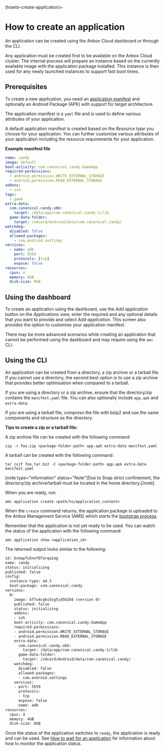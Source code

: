 (howto-create-application)=
# How to create an application

An application can be created using the Anbox Cloud dashboard or through the CLI.

Any application must be created first to be available on the Anbox Cloud cluster. The internal process will prepare an instance based on the currently available image with the application package installed. This instance is then used for any newly launched instances to support fast boot times.

## Prerequisites

To create a new application, you need an [application manifest](https://discourse.ubuntu.com/t/application-manifest/24197) and optionally an Android Package (APK) with support for target architecture.

The application manifest is a `yaml` file and is used to define various attributes of your application.

A default application manifest is created based on the *Resource type* you choose for your application. You can further customise various attributes of your application including the resource requirements for your application.

**Example manifest file**

```yaml
name: candy
image: default
boot-activity: com.canonical.candy.GameApp
required-permissions:
  - android.permission.WRITE_EXTERNAL_STORAGE
  - android.permission.READ_EXTERNAL_STORAGE
addons:
  - ssh
tags:
  - game
extra-data:
  com.canonical.candy.obb:
    target: /data/app/com.canonical.candy-1/lib
  game-data-folder:
    target: /sdcard/Android/data/com.canonical.candy/
watchdog:
  disabled: false
  allowed-packages:
    - com.android.settings
services:
  - name: adb
    port: 5559
    protocols: [tcp]
    expose: false
resources:
  cpus: 4
  memory: 4GB
  disk-size: 8GB
```

## Using the dashboard

To create an application using the dashboard, use the *Add application* button on the *Applications* view, enter the required and any optional details that you want to provide and select *Add application*. This screen also provides the option to customise your application manifest.

There may be more advanced scenarios while creating an application that cannot be performed using the dashboard and may require using the `amc` CLI.

## Using the CLI

An application can be created from a directory, a zip archive or a tarball file. If you cannot use a directory, the second best option is to use a zip archive that provides better optimisation when compared to a tarball.

If you are using a directory or a zip archive, ensure that the directory/zip contains the `manifest.yaml` file. You can also optionally include `app.apk` and `extra-data`.

If you are using a tarball file, compress the file with bzip2 and use the same components and structure as the directory.

**Tips to create a zip or a tarball file:**

  A zip archive file can be created with the following command:

    zip -r foo.zip <package-folder-path> app.apk extra-data manifest.yaml

  A tarball can be created with the following command:

    tar cvjf foo.tar.bz2 -C <package-folder-path> app.apk extra-data manifest.yaml

[note type="information" status="Note"]Due to Snap strict confinement, the directory/zip archive/tarball must be located in the home directory.[/note]

When you are ready, run:

    amc application create <path/to/application_content>

When the `create` command returns, the application package is uploaded to the Anbox Management Service (AMS) which starts the [bootstrap process](https://discourse.ubuntu.com/t/managing-applications/17760#bootstrap-process-2).

Remember that the application is not yet ready to be used. You can watch the status of the application with the following command:

    amc application show <application_id>

The returned output looks similar to the following:

```bash
id: bcmap7u5nof07arqa2ag
name: candy
status: initializing
published: false
config:
  instance-type: a4.3
  boot-package: com.canonical.candy
versions:
  0:
    image: bf7u4cqkv5sg5jd5b2k0 (version 0)
    published: false
    status: initializing
    addons:
    - ssh
    boot-activity: com.canonical.candy.GameApp
    required-permissions:
    - android.permission.WRITE_EXTERNAL_STORAGE
    - android.permission.READ_EXTERNAL_STORAGE
    extra-data:
      com.canonical.candy.obb:
        target: /data/app/com.canonical.candy-1/lib
      game-data-folder:
        target: /sdcard/Android/data/com.canonical.candy/
    watchdog:
      disabled: false
      allowed-packages:
      - com.android.settings
    services:
    - port: 5559
      protocols:
      - tcp
      expose: false
      name: adb
resources:
  cpus: 4
  memory: 4GB
  disk-size: 8GB
```

Once the status of the application switches to `ready`, the application is ready and can be used. See [How to wait for an application](https://discourse.ubuntu.com/t/wait-for-an-application/24202) for information about how to monitor the application status.
